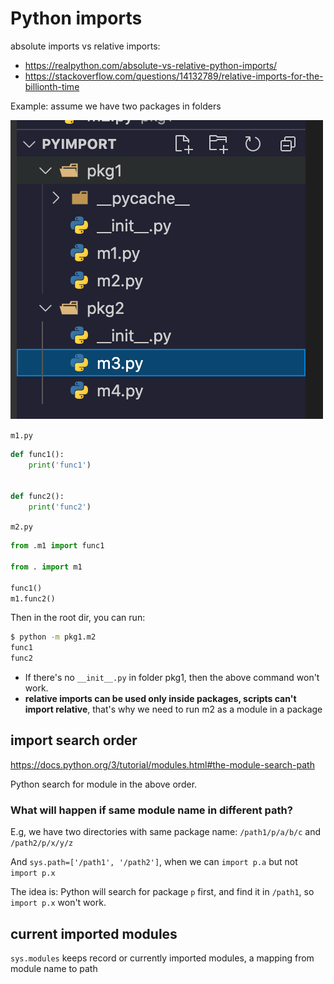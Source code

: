 # Python imports

absolute imports vs relative imports:

- https://realpython.com/absolute-vs-relative-python-imports/
- https://stackoverflow.com/questions/14132789/relative-imports-for-the-billionth-time



Example: assume we have two packages in folders

![image-20210325164643395](assets/image-20210325164643395.png)

`m1.py`

```python
def func1():
    print('func1')


def func2():
    print('func2')

```

`m2.py`

```python
from .m1 import func1

from . import m1

func1()
m1.func2()

```

Then in the root dir, you can run:

```bash
$ python -m pkg1.m2
func1
func2
```

- If there's no  `__init__.py` in folder pkg1, then the above command won't work.
- **relative imports can be used only inside packages, scripts can't import relative**, that's why we need to run m2 as a module in a package



## import search order

https://docs.python.org/3/tutorial/modules.html#the-module-search-path

Python search for module in the above order.

### What will happen if same module name in different path?

E.g, we have two directories with same package name: `/path1/p/a/b/c` and `/path2/p/x/y/z`

And `sys.path=['/path1', '/path2']`, when we can `import p.a` but not `import p.x`

The idea is: Python will search for package `p` first, and find it in `/path1`, so `import p.x` won't work.



## current imported modules

`sys.modules` keeps record or currently imported modules, a mapping from module name to path

